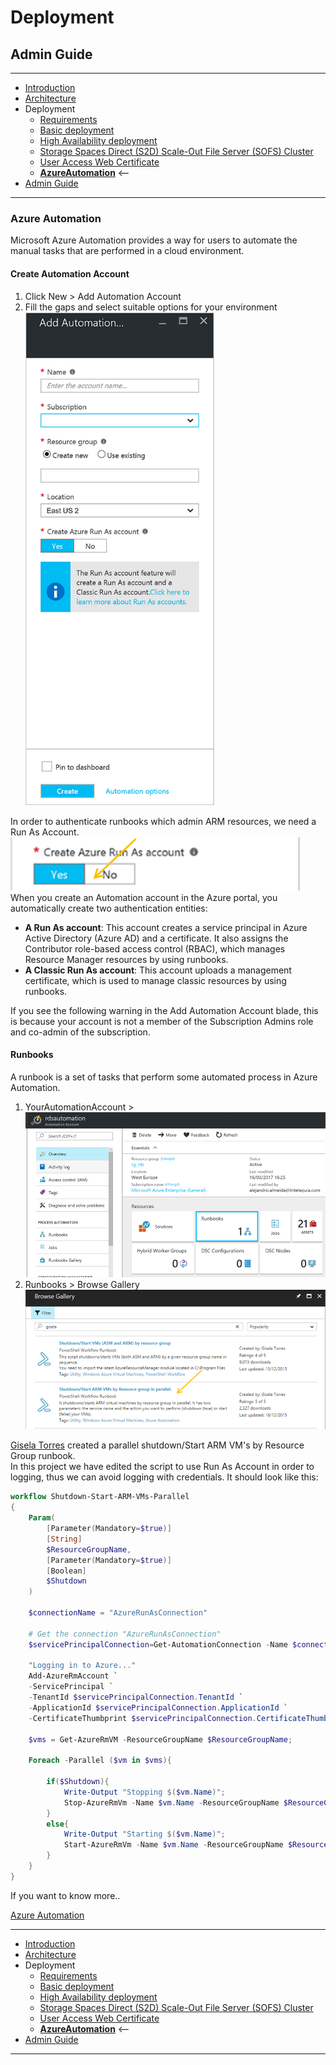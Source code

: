 # Deployment
## Admin Guide
---
* [Introduction](./README.md)
* [Architecture](./ArchitectureDiagram.md)
* Deployment
    * [Requirements](./Requirements.md)
    * [Basic deployment](./Deployment-basic.md)
    * [High Availability deployment](./Deployment-HA.md)
    * [Storage Spaces Direct (S2D) Scale-Out File Server (SOFS) Cluster](./S2DFileServer.md)
    * [User Access Web Certificate](./UserAccessWebCert.md)
    * **[AzureAutomation](./AzureAutomation.md)** <--
* [Admin Guide](./RemoteDesktopRemoteApp.md)
---
### Azure Automation
Microsoft Azure Automation provides a way for users to automate the manual tasks that are performed in a cloud environment.

#### Create Automation Account
1. Click New > Add Automation Account
2. Fill the gaps and select suitable options for your environment  
![Add Automation Account](./images/addAutomationAccount.png)

In order to authenticate runbooks which admin ARM resources, we need a Run As Account. ![Select Azure Run As Account](./images/CreateAzureRunAsAccount.png)  
When you create an Automation account in the Azure portal, you automatically create two authentication entities:
- **A Run As account**: This account creates a service principal in Azure Active Directory (Azure AD) and a certificate. It also assigns the Contributor role-based access control (RBAC), which manages Resource Manager resources by using runbooks.
- **A Classic Run As account**: This account uploads a management certificate, which is used to manage classic resources by using runbooks.

If you see the following warning in the Add Automation Account blade, this is because your account is not a member of the Subscription Admins role and co-admin of the subscription. 
![]()

#### Runbooks
A runbook is a set of tasks that perform some automated process in Azure Automation.  

1. YourAutomationAccount >  
![Automation Account Runbooks](./images/AutomationAccountRunbooks.png)
2. Runbooks > Browse Gallery  
![Runbooks Gallery](./images/BrowseGallery.png)

[Gisela Torres](https://www.returngis.net/en/about-me/) created a parallel shutdown/Start ARM VM's by Resource Group runbook.  
In this project we have edited the script to use Run As Account in order to logging, thus we can avoid logging with credentials. It should look like this:

```PowerShell
workflow Shutdown-Start-ARM-VMs-Parallel
{
    Param(
        [Parameter(Mandatory=$true)]
        [String]
        $ResourceGroupName,
        [Parameter(Mandatory=$true)]
        [Boolean]
        $Shutdown
    )

    $connectionName = "AzureRunAsConnection"    
    	
    # Get the connection "AzureRunAsConnection"
    $servicePrincipalConnection=Get-AutomationConnection -Name $connectionName         

    "Logging in to Azure..."
    Add-AzureRmAccount `
    -ServicePrincipal `
    -TenantId $servicePrincipalConnection.TenantId `
    -ApplicationId $servicePrincipalConnection.ApplicationId `
    -CertificateThumbprint $servicePrincipalConnection.CertificateThumbprint 

    $vms = Get-AzureRmVM -ResourceGroupName $ResourceGroupName;
	
    Foreach -Parallel ($vm in $vms){
		
        if($Shutdown){
            Write-Output "Stopping $($vm.Name)";		
            Stop-AzureRmVm -Name $vm.Name -ResourceGroupName $ResourceGroupName -Force;
        }
        else{
            Write-Output "Starting $($vm.Name)";		
            Start-AzureRmVm -Name $vm.Name -ResourceGroupName $ResourceGroupName;
        }
    }
}
```

If you want to know more..
  
[Azure Automation](https://docs.microsoft.com/en-us/azure/automation/)

---
* [Introduction](./README.md)
* [Architecture](./ArchitectureDiagram.md)
* Deployment
    * [Requirements](./Requirements.md)
    * [Basic deployment](./Deployment-basic.md)
    * [High Availability deployment](./Deployment-HA.md)
    * [Storage Spaces Direct (S2D) Scale-Out File Server (SOFS) Cluster](./S2DFileServer.md)
    * [User Access Web Certificate](./UserAccessWebCert.md)
    * **[AzureAutomation](./AzureAutomation.md)** <--
* [Admin Guide](./RemoteDesktopRemoteApp.md)
---
